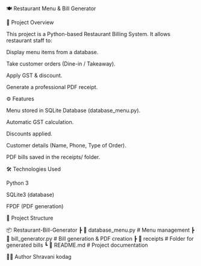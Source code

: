 🍽 Restaurant Menu & Bill Generator

📌 Project Overview

This project is a Python-based Restaurant Billing System.
It allows restaurant staff to:

Display menu items from a database.

Take customer orders (Dine-in / Takeaway).

Apply GST & discount.

Generate a professional PDF receipt.

⚙️ Features

Menu stored in SQLite Database (database_menu.py).

Automatic GST calculation.

Discounts applied.

Customer details (Name, Phone, Type of Order).

PDF bills saved in the receipts/ folder.

🛠️ Technologies Used

Python 3

SQLite3 (database)

FPDF (PDF generation)

📂 Project Structure

📦 Restaurant-Bill-Generator
 ┣ 📜 database_menu.py      # Menu management
 ┣ 📜 bill_generator.py     # Bill generation & PDF creation
 ┣ 📂 receipts              # Folder for generated bills
 ┗ 📜 README.md             # Project documentation


👨‍💻 Author
Shravani kodag


